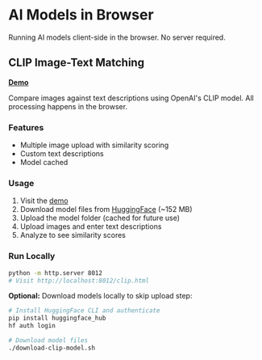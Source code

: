 # AI Models in Browser

Running AI models client-side in the browser. No server required.

## CLIP Image-Text Matching

[**Demo**](https://stevekirks.github.io/ai-models-in-browser/clip.html)

Compare images against text descriptions using OpenAI's CLIP model. All processing happens in the browser.

### Features

- Multiple image upload with similarity scoring
- Custom text descriptions
- Model cached

### Usage

1. Visit the [demo](https://stevekirks.github.io/ai-models-in-browser/clip.html)
2. Download model files from [HuggingFace](https://huggingface.co/Xenova/clip-vit-base-patch32) (~152 MB)
3. Upload the model folder (cached for future use)
4. Upload images and enter text descriptions
5. Analyze to see similarity scores

### Run Locally

```bash
python -m http.server 8012
# Visit http://localhost:8012/clip.html
```

**Optional:** Download models locally to skip upload step:
```bash
# Install HuggingFace CLI and authenticate
pip install huggingface_hub
hf auth login

# Download model files
./download-clip-model.sh
```
